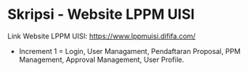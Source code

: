 # Skripsi - Website LPPM UISI

Link Website LPPM UISI: https://www.lppmuisi.dififa.com/

-  Increment 1 = Login, User Managament, Pendaftaran Proposal, PPM Management, Approval Management, User Profile.
